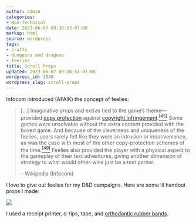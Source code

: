 ```yaml
---
author: admin
categories:
- Non-Technical
date: 2023-06-07 09:38:53-07:00
markup: html
source: wordpress
tags:
- crafts
- dungeons and dragons
- feelies
title: Scroll Props
updated: 2023-06-07 09:38:53-07:00
wordpress_id: 1040
wordpress_slug: scroll-props
---
```

Infocom introduced (AFAIK) the concept of feelies:

> \[…\] Imaginative props and extras tied to the game’s theme—provided [copy protection](https://en.wikipedia.org/wiki/Copy_protection) against [copyright infringement](https://en.wikipedia.org/wiki/Copyright_infringement).[<sup>[45]</sup>](https://en.wikipedia.org/wiki/Infocom#cite_note-dyer19840506-45) Some games were unsolvable without the extra content provided with the boxed game. And because of the cleverness and uniqueness of the feelies, users rarely felt like they were an intrusion or inconvenience, as was the case with most of the other copy-protection schemes of the time.[<sup>[49]</sup>](https://en.wikipedia.org/wiki/Infocom#cite_note-49) Feelies also provided the player with a physical aspect to the gameplay of their text adventures, giving another dimension of strategy to what would other-wise just be a text parser.
> 
> – Wikipedia (Infocom)

I love to give out feelies for my D&D campaigns. Here are some lil handout props I made:

[![](https://blog.za3k.com/wp-content/uploads/2023/06/scroll-crop-835x1024.jpg)](https://blog.za3k.com/wp-content/uploads/2023/06/scroll-crop.jpg)

I used a receipt printer, q-tips, tape, and [orthodontic rubber bands](https://www.amazon.com/Orthodontic-Elastic-Rubberbands-Dreadlocks-Horse/dp/B00OSR1RBM).
